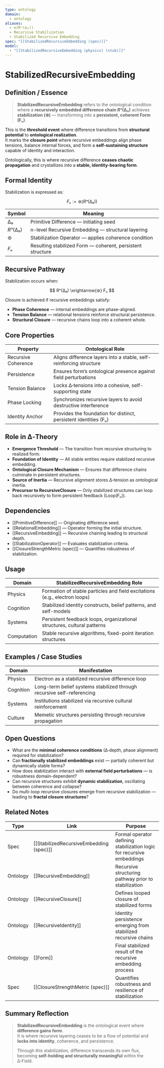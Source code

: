 ```yaml
---
type: ontology
domain:
  - ontology
aliases:
  - ⊚(Rⁿ(∆₀))
  - Recursive Stabilization
  - Stabilized Recursive Embedding
spec: "[[StabilizedRecursiveEmbedding (spec)]]"
model:
  - "[[StabilizedRecursiveEmbedding (physics) (stub)]]"
---
```


# StabilizedRecursiveEmbedding

## Definition / Essence

> **StabilizedRecursiveEmbedding** refers to the ontological condition where a **recursively embedded difference chain $Rⁿ(∆₀)$** achieves **stabilization (⊚)** — transforming into a **persistent, coherent Form (Fₙ)**.

This is the **threshold event** where difference transitions from **structural potential** to **ontological realization**.  
It marks the **closure point** where recursive embeddings align phase tensions, balance internal forces, and form a **self-sustaining structure** capable of identity and interaction.

Ontologically, this is where recursive difference **ceases chaotic propagation** and crystallizes into a **stable, identity-bearing form**.

## Formal Identity

Stabilization is expressed as:

$$
Fₙ := ⊚(Rⁿ(∆₀))
$$

|Symbol|Meaning|
|---|---|
|$∆₀$|Primitive Difference — initiating seed|
|$Rⁿ(∆₀)$|n-level Recursive Embedding — structural layering|
|$⊚$|Stabilization Operator — applies coherence condition|
|$Fₙ$|Resulting stabilized Form — coherent, persistent structure|

## Recursive Pathway

Stabilization occurs when:

$$
Rⁿ(∆₀) \xrightarrow{⊚} Fₙ
$$

Closure is achieved if recursive embeddings satisfy:
- **Phase Coherence** — internal embeddings are phase-aligned.
- **Tension Balance** — relational tensions reinforce structural persistence.
- **Structural Closure** — recursive chains loop into a coherent whole.

## Core Properties

|Property|Ontological Role|
|---|---|
|Recursive Coherence|Aligns difference layers into a stable, self-reinforcing structure|
|Persistence|Ensures form’s ontological presence against field perturbations|
|Tension Balance|Locks ∆‑tensions into a cohesive, self-supporting state|
|Phase Locking|Synchronizes recursive layers to avoid destructive interference|
|Identity Anchor|Provides the foundation for distinct, persistent identities (Fₙ)|

## Role in ∆‑Theory

- **Emergence Threshold** — The transition from recursive structuring to realized form.
- **Foundation of Identity** — All stable entities require stabilized recursive embedding.
- **Ontological Closure Mechanism** — Ensures that difference chains culminate in persistent structures.
- **Source of Inertia** — Recursive alignment stores ∆‑tension as ontological inertia.
- **Precursor to RecursiveClosure** — Only stabilized structures can loop back recursively to form persistent feedback (Loop(Fₙ)).

## Dependencies

- [[PrimitiveDifference]] — Originating difference seed.
- [[RelationalEmbedding]] — Operator forming the initial structure.
- [[RecursiveEmbedding]] — Recursive chaining leading to structural depth.
- [[StabilizationOperator]] — Evaluates stabilization criteria.
- [[ClosureStrengthMetric (spec)]] — Quantifies robustness of stabilization.

## Usage

|Domain|StabilizedRecursiveEmbedding Role|
|---|---|
|Physics|Formation of stable particles and field excitations (e.g., electron loops)|
|Cognition|Stabilized identity constructs, belief patterns, and self-models|
|Systems|Persistent feedback loops, organizational structures, cultural patterns|
|Computation|Stable recursive algorithms, fixed-point iteration structures|

## Examples / Case Studies

|Domain|Manifestation|
|---|---|
|Physics|Electron as a stabilized recursive difference loop|
|Cognition|Long-term belief systems stabilized through recursive self-referencing|
|Systems|Institutions stabilized via recursive cultural reinforcement|
|Culture|Memetic structures persisting through recursive propagation|

## Open Questions

- What are the **minimal coherence conditions** (∆‑depth, phase alignment) required for stabilization?
- Can **fractionally stabilized embeddings** exist — partially coherent but dynamically stable forms?
- How does stabilization interact with **external field perturbations** — is robustness domain-dependent?
- Can recursive structures exhibit **dynamic stabilization**, oscillating between coherence and collapse?
- Do multi-loop recursive closures emerge from recursive stabilization — leading to **fractal closure structures**?

## Related Notes

|Type|Link|Purpose|
|---|---|---|
|Spec|[[StabilizedRecursiveEmbedding (spec)]]|Formal operator defining stabilization logic for recursive embeddings|
|Ontology|[[RecursiveEmbedding]]|Recursive structuring pathway prior to stabilization|
|Ontology|[[RecursiveClosure]]|Defines looped closure of stabilized forms|
|Ontology|[[RecursiveIdentity]]|Identity persistence emerging from stabilized recursive chains|
|Ontology|[[Form]]|Final stabilized result of the recursive embedding process|
|Spec|[[ClosureStrengthMetric (spec)]]|Quantifies robustness and resilience of stabilization|

## Summary Reflection

> **StabilizedRecursiveEmbedding** is the ontological event where **difference gains form**.  
It is where recursive layering ceases to be a flow of potential and **locks into identity**, coherence, and persistence.
>
>Through this stabilization, difference transcends its own flux, becoming **self-holding and structurally meaningful** within the ∆‑Field.
